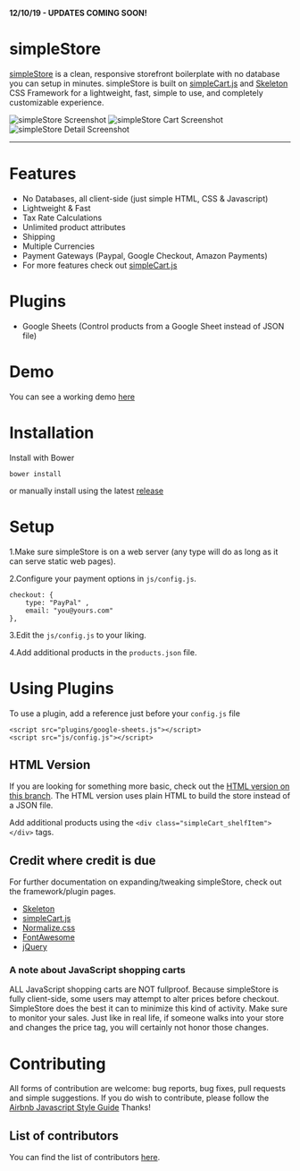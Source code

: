 **12/10/19 - UPDATES COMING SOON!**

# simpleStore

[simpleStore](http://chrisdiana.github.io/simplestore) is a clean, responsive
storefront boilerplate with no database you can setup in minutes. simpleStore is built on
[simpleCart.js](http://simplecartjs.org) and [Skeleton](http://getskeleton.com)
CSS Framework for a lightweight, fast, simple to use, and completely
customizable experience.

![simpleStore Screenshot](https://raw.githubusercontent.com/chrisdiana/simplestore/gh-pages/images/screenshot-v1.1-full.png)
![simpleStore Cart Screenshot](https://raw.githubusercontent.com/chrisdiana/simplestore/gh-pages/images/screenshot-v1.1-cart.png)
![simpleStore Detail Screenshot](https://raw.githubusercontent.com/chrisdiana/simplestore/gh-pages/images/screenshot-v1.1-detail.png)

---

# Features

* No Databases, all client-side (just simple HTML, CSS & Javascript)
* Lightweight & Fast
* Tax Rate Calculations
* Unlimited product attributes
* Shipping
* Multiple Currencies
* Payment Gateways (Paypal, Google Checkout, Amazon Payments)
* For more features check out [simpleCart.js](http://simplecartjs.org)

# Plugins

* Google Sheets (Control products from a Google Sheet instead of JSON file)

# Demo

You can see a working demo [here](http://chrisdiana.github.io/simplestore/demo/)


# Installation

Install with Bower

```
bower install
```

or manually install using the latest [release](https://github.com/chrisdiana/simplestore/releases/latest)


# Setup

1.Make sure simpleStore is on a web server (any type will do as long as it can serve static web pages).

2.Configure your payment options in `js/config.js`.

```
checkout: {
	type: "PayPal" ,
	email: "you@yours.com"
},
```

3.Edit the `js/config.js` to your liking.

4.Add additional products in the `products.json` file.

# Using Plugins

To use a plugin, add a reference just before your `config.js` file

```
<script src="plugins/google-sheets.js"></script>
<script src="js/config.js"></script>
```

## HTML Version

If you are looking for something more basic, check out the [HTML version on this
branch](https://github.com/chrisdiana/simplestore/tree/simplestore-html).
The HTML version uses plain HTML to build the store instead of a JSON
file.

Add additional products using the `<div class="simpleCart_shelfItem"></div>` tags.

## Credit where credit is due

For further documentation on expanding/tweaking simpleStore, check out the
framework/plugin pages.

* [Skeleton](http://getskeleton.com)
* [simpleCart.js](http://simplecartjs.org)
* [Normalize.css](http://necolas.github.io/normalize.css)
* [FontAwesome](http://fortawesome.github.io/Font-Awesome)
* [jQuery](https://jquery.com/)

### A note about JavaScript shopping carts

ALL JavaScript shopping carts are NOT fullproof. Because simpleStore is fully
client-side, some users may attempt to alter prices before checkout.
SimpleStore does the best it can to minimize this
kind of activity. Make sure to monitor your sales. Just like in real life, if someone
walks into your store and changes the price tag, you will certainly not honor
those changes.


# Contributing

All forms of contribution are welcome: bug reports, bug fixes, pull requests and simple suggestions.
If you do wish to contribute, please follow the [Airbnb Javascript Style Guide](https://github.com/airbnb/javascript) Thanks!


## List of contributors

You can find the list of contributors [here](https://github.com/chrisdiana/simplestore/graphs/contributors).
